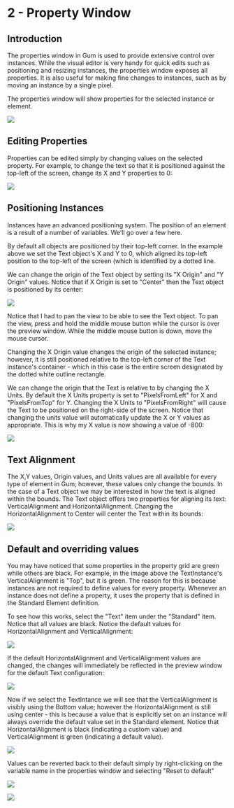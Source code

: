 # 2 - Property Window

## Introduction

The properties window in Gum is used to provide extensive control over instances. While the visual editor is very handy for quick edits such as positioning and resizing instances, the properties window exposes all properties. It is also useful for making fine changes to instances, such as by moving an instance by a single pixel.

The properties window will show properties for the selected instance or element.

![](<../.gitbook/assets/GumSelectedInstanceProperties (1).png>)

## Editing Properties

Properties can be edited simply by changing values on the selected property. For example, to change the text so that it is positioned against the top-left of the screen, change its X and Y properties to 0:

![](<../.gitbook/assets/GumTextTopLeft (1).PNG>)

## Positioning Instances

Instances have an advanced positioning system. The position of an element is a result of a number of variables. We'll go over a few here.

By default all objects are positioned by their top-left corner. In the example above we set the Text object's X and Y to 0, which aligned its top-left position to the top-left of the screen (which is identified by a dotted line.

We can change the origin of the Text object by setting its "X Origin" and "Y Origin" values. Notice that if X Origin is set to "Center" then the Text object is positioned by its center:

![](<../.gitbook/assets/GumCenterXOrigin (1).PNG>)

Notice that I had to pan the view to be able to see the Text object. To pan the view, press and hold the middle mouse button while the cursor is over the preview window. While the middle mouse button is down, move the mouse cursor.

Changing the X Origin value changes the origin of the selected instance; however, it is still positioned relative to the top-left corner of the Text instance's container - which in this case is the entire screen designated by the dotted white outline rectangle.

We can change the origin that the Text is relative to by changing the X Units. By default the X Units property is set to "PixelsFromLeft" for X and "PixelsFromTop" for Y. Changing the X Units to "PixelsFromRight" will cause the Text to be positioned on the right-side of the screen. Notice that changing the units value will automatically update the X or Y values as appropriate. This is why my X value is now showing a value of -800:

![](<../.gitbook/assets/GumPixelsFromRight (1).PNG>)

## Text Alignment

The X,Y values, Origin values, and Units values are all available for every type of element in Gum; however, these values only change the bounds. In the case of a Text object we may be interested in how the text is aligned within the bounds. The Text object offers two properties for aligning its text: VerticalAlignment and HorizontalAlignment. Changing the HorizontalAlignment to Center will center the Text within its bounds:

![](<../.gitbook/assets/GumTextCenterAlignment (1).PNG>)

## Default and overriding values

You may have noticed that some properties in the property grid are green while others are black. For example, in the image above the TextInstance's VerticalAlignment is "Top", but it is green. The reason for this is because instances are not required to define values for every property. Whenever an instance does not define a property, it uses the property that is defined in the Standard Element definition.

To see how this works, select the "Text" item under the "Standard" item. Notice that all values are black. Notice the default values for HorizontalAlignment and VerticalAlignment:

![](<../.gitbook/assets/HorizontalAndVerticalAlignmentDefaults (1).png>)

If the default HorizontalAlignment and VerticalAlignment values are changed, the changes will immediately be reflected in the preview window for the default Text configuration:

![](<../.gitbook/assets/GumBottomRightAlignment (1).png>)

Now if we select the TextIntance we will see that the VerticalAlignment is visibly using the Bottom value; however the HorizontalAlignment is still using center - this is because a value that is explicitly set on an instance will always override the default value set in the Standard element. Notice that HorizontalAlignment is black (indicating a custom value) and VerticalAlignment is green (indicating a default value).

![](<../.gitbook/assets/GumInstanceCombiningDefaultAndCustom (1).PNG>)

Values can be reverted back to their default simply by right-clicking on the variable name in the properties window and selecting "Reset to default"

![](<../.gitbook/assets/GumAllDefaults (1).PNG>)

![](<../.gitbook/assets/GumMakeDefaultRightClick (1).png>)
